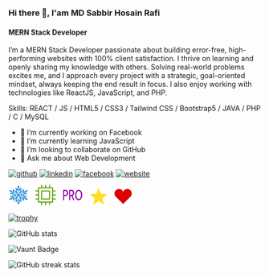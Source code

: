 ### Hi there 👋, I'am MD Sabbir Hosain Rafi
#### MERN Stack Developer

I’m a MERN Stack Developer passionate about building error-free, high-performing websites with 100% client satisfaction. I thrive on learning and openly sharing my knowledge with others. Solving real-world problems excites me, and I approach every project with a strategic, goal-oriented mindset, always keeping the end result in focus.
I also enjoy working with technologies like ReactJS, JavaScript, and PHP.

Skills: REACT / JS / HTML5 / CSS3 / Tailwind CSS / Bootstrap5 / JAVA / PHP / C / MySQL

- 🔭 I’m currently working on Facebook 
- 🌱 I’m currently learning JavaScript 
- 👯 I’m looking to collaborate on GitHub 
- 💬 Ask me about Web Development 


[<img src='https://cdn.jsdelivr.net/npm/simple-icons@3.0.1/icons/github.svg' alt='github' height='40'>](https://github.com/MD-Sabbir-Hosain-Rafi99)  [<img src='https://cdn.jsdelivr.net/npm/simple-icons@3.0.1/icons/linkedin.svg' alt='linkedin' height='40'>](https://www.linkedin.com/in/https://www.linkedin.com/in/md-sabbir-hosain-rafi-411297220//)  [<img src='https://cdn.jsdelivr.net/npm/simple-icons@3.0.1/icons/facebook.svg' alt='facebook' height='40'>](https://www.facebook.com/https://www.facebook.com/profile.php?id=61571038726168)  [<img src='https://cdn.jsdelivr.net/npm/simple-icons@3.0.1/icons/icloud.svg' alt='website' height='40'>](https://md-sabbir-hosain-rafi99.github.io/portfolio/)  

<a href='https://archiveprogram.github.com/'><img src='https://raw.githubusercontent.com/acervenky/animated-github-badges/master/assets/acbadge.gif' width='40' height='40'></a> <a href='https://docs.github.com/en/developers'><img src='https://raw.githubusercontent.com/acervenky/animated-github-badges/master/assets/devbadge.gif' width='40' height='40'></a> <a href='https://github.com/pricing'><img src='https://raw.githubusercontent.com/acervenky/animated-github-badges/master/assets/pro.gif' width='40' height='40'></a> <a href='https://stars.github.com/'><img src='https://raw.githubusercontent.com/acervenky/animated-github-badges/master/assets/starbadge.gif' width='35' height='35'></a> <a href='https://docs.github.com/en/github/supporting-the-open-source-community-with-github-sponsors'><img src='https://raw.githubusercontent.com/acervenky/animated-github-badges/master/assets/sponsorbadge.gif' width='35' height='35'></a> 

[![trophy](https://github-profile-trophy.vercel.app/?username=MD-Sabbir-Hosain-Rafi99)](https://github.com/ryo-ma/github-profile-trophy)

![GitHub stats](https://github-readme-stats.vercel.app/api?username=MD-Sabbir-Hosain-Rafi99&show_icons=true&count_private=true)  

![Vaunt Badge](https://api.vaunt.dev/v1/github/entities/MD-Sabbir-Hosain-Rafi99/contributions?format=svg&private=true)  

![GitHub streak stats](https://streak-stats.demolab.com/?user=MD-Sabbir-Hosain-Rafi99)  

